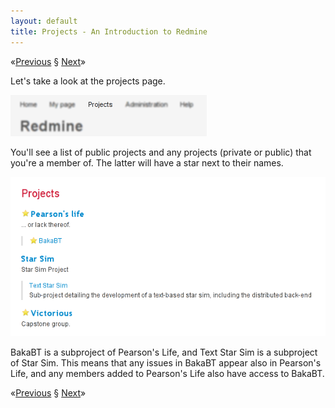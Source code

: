 ```yaml
---
layout: default
title: Projects - An Introduction to Redmine
---
```


<span class="nav">&laquo;[Previous] &sect; [Next]&raquo;</span>

Let's take a look at the projects page.

![](/media/images/articles/redmine/05.png)

You'll see a list of public projects and any projects (private or public) that
you're a member of. The latter will have a star next to their names.

![](/media/images/articles/redmine/06.png)

BakaBT is a subproject of Pearson's Life, and Text Star Sim is a subproject of
Star Sim. This means that any issues in BakaBT appear also in Pearson's Life,
and any members added to Pearson's Life also have access to BakaBT.

<span class="nav">&laquo;[Previous] &sect; [Next]&raquo;</span>

[Previous]: poking-around.html
[Next]: #
